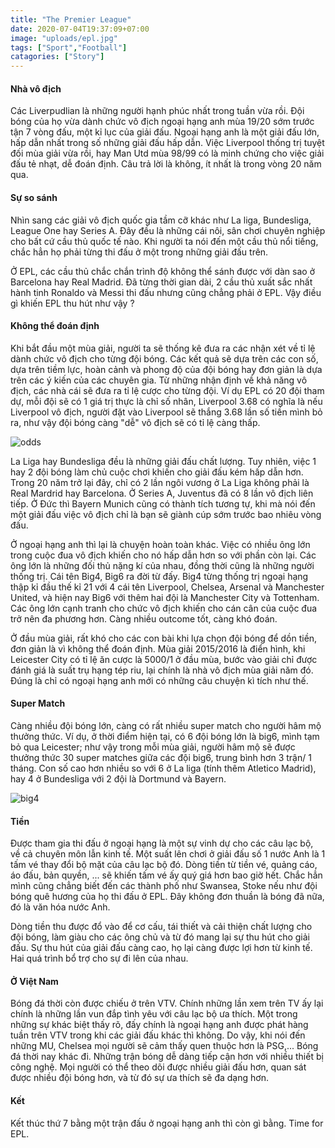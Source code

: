 ```yaml
---
title: "The Premier League"
date: 2020-07-04T19:37:09+07:00
image: "uploads/epl.jpg"
tags: ["Sport","Football"]
catagories: ["Story"]
---
```

#### Nhà vô địch
Các Liverpudlian là những người hạnh phúc nhất trong tuần vừa rồi. Đội bóng của họ vừa dành chức vô địch ngoại hạng anh mùa 19/20 sớm trước tận 7 vòng đấu, một kỉ lục của giải đấu. Ngoại hạng anh là một giải đấu lớn, hấp dẫn nhất trong số những giải đấu hấp dẫn. Việc Liverpool thống trị tuyệt đối mùa giải vừa rồi, hay Man Utd mùa 98/99 có là minh chứng cho việc giải đấu tẻ nhạt, dễ đoán định. Câu trả lời là không, ít nhất là trong vòng 20 năm qua. 


#### Sự so sánh

Nhìn sang các giải vô địch quốc gia tầm cỡ khác như La liga, Bundesliga, League One hay Series A. Đây đều là những cái nôi, sân chơi chuyên nghiệp cho bất cứ cầu thủ quốc tế nào. Khi người ta nói đến một cầu thủ nổi tiếng, chắc hẳn họ phải từng thi đấu ở một trong những giải đấu trên.

Ở EPL, các cầu thủ chắc chắn trình độ không thể sánh được với dàn sao ở Barcelona hay Real Madrid. Đã từng thời gian dài, 2 cầu thủ xuất sắc nhất hành tinh Ronaldo và Messi thi đấu nhưng cũng chẳng phải ở EPL. Vậy điều gì khiến EPL thu hút như vậy ?

#### Không thể đoán định

Khi bắt đầu một mùa giải, người ta sẽ thống kê đưa ra các nhận xét về tỉ lệ dành chức vô địch cho từng đội bóng. Các kết quả sẽ dựa trên các con số, dựa trên tiềm lực, hoàn cảnh và phong độ của đội bóng hay đơn giản là dựa trên các ý kiến của các chuyên gia. Từ những nhận định về khả năng vô địch, các nhà cái sẽ đưa ra tỉ lệ cược cho từng đội. Ví dụ EPL có 20 đội tham dự, mỗi đội sẽ có 1 giá trị thực là chỉ số nhân, Liverpool 3.68 có nghĩa là nếu Liverpool vô địch, người đặt vào Liverpool sẽ thắng 3.68 lần số tiền mình bỏ ra, như vậy đội bóng càng "dễ" vô địch sẽ có tỉ lệ càng thấp.  

![odds](https://cdn.statcdn.com/Infographic/images/normal/15025.jpeg "EPL oods winner 2019")


La Liga hay Bundesliga đều là những giải đấu chất lượng. Tuy nhiên, việc 1 hay 2 đội bóng làm chủ cuộc chơi khiến cho giải đấu kém hấp dẫn hơn.
Trong 20 năm trở lại đây, chỉ có 2 lần ngôi vương ở La Liga không phải là Real Mardrid hay Barcelona. Ở Series A, Juventus đã có 8 lần vô địch liên tiếp. Ở Đức thì Bayern Munich cũng có thành tích tương tự, khi mà nói đến một giải đấu việc vô địch chỉ là bạn sẽ giành cúp sớm trước bao nhiêu vòng đấu. 


Ở ngoại hạng anh thì lại là chuyện hoàn toàn khác. Việc có nhiều ông lớn trong cuộc đua vô địch khiến cho nó hấp dẫn hơn so với phần còn lại. Các ông lớn là những đối thủ nặng kí của nhau, đồng thời cũng là những người thống trị. Cái tên Big4, Big6 ra đời từ đấy. Big4 từng thống trị ngoại hạng thập kỉ đầu thế kỉ 21 với 4 cái tên Liverpool, Chelsea, Arsenal và Manchester United, và hiện nay Big6 với thêm hai đội là Manchester City và Tottenham. Các ông lớn cạnh tranh cho chức vô địch khiến cho cán cân của cuộc đua trở nên đa phương hơn. Càng nhiều outcome tốt, càng khó đoán. 



Ở đầu mùa giải, rất khó cho các con bài khi lựa chọn đội bóng để dồn tiền, đơn giản là vì không thể đoán định. Mùa giải 2015/2016 là điển hình, khi Leicester City có tỉ lệ ăn cược là 5000/1 ở đầu mùa, bước vào giải chỉ được đánh giá là suất trụ hạng tép riu, lại chính là nhà vô địch mùa giải năm đó. Đúng là chỉ có ngoại hạng anh mới có những câu chuyện kì tích như thế. 

#### Super Match

Càng nhiều đội bóng lớn, càng có rất nhiều super match cho người hâm mộ thưởng thức. Ví dụ, ở thời điểm hiện tại, có 6 đội bóng lớn là big6, mình tạm bỏ qua Leicester; như vậy trong mỗi mùa giải, người hâm mộ sẽ được thưởng thức 30 super matches giữa các đội big6, trung bình hơn 3 trận/ 1 tháng. Con số cao hơn nhiều so với 6 ở La liga (tính thêm Atletico Madrid),  hay 4 ở Bundesliga với 2 đội là Dortmund và Bayern.

![big4](https://news.bbcimg.co.uk/media/images/48617000/jpg/_48617840_top2_466.jpg "EPL Big4")

#### Tiền

Được tham gia thi đấu ở ngoại hạng là một sự vinh dự cho các câu lạc bộ, về cả chuyên môn lẫn kinh tế. Một suất lên chơi ở giải đấu số 1 nước Anh là 1 tấm vé thay đổi bộ mặt của câu lạc bộ đó. Dòng tiền từ tiền vé, quảng cáo, áo đấu, bản quyền, ... sẽ khiến tấm vé ấy quý giá hơn bao giờ hết. Chắc hẳn mình cũng chẳng biết đến các thành phố như Swansea, Stoke nếu như đội bóng quê hương của họ thi đấu ở EPL. Đây không đơn thuần là bóng đã nữa, đó là văn hóa nước Anh. 

Dòng tiền thu được đổ vào để cơ cấu, tái thiết và cải thiện chất lượng cho đội bóng, làm giàu cho các ông chủ và từ đó mang lại sự thu hút cho giải đấu. Sự thu hút của giải đấu càng cao, họ lại càng được lợi hơn từ kinh tế. Hai quá trình bổ trợ cho sự đi lên của nhau. 

#### Ở Việt Nam

Bóng đá thời còn được chiếu ở trên VTV. Chính những lần xem trên TV ấy lại chính là những lần vun đắp tình yêu với câu lạc bộ ưa thích. Một trong những sự khác biệt thấy rõ, đấy chính là ngoại hạng anh được phát hàng tuần trên VTV trong khi các giải đấu khác thì không. Do vậy, khi nói đến những MU, Chelsea mọi người sẽ cảm thấy quen thuộc hơn là PSG,... Bóng đá thời nay khác đi. Những trận bóng dễ dàng tiếp cận hơn với nhiều thiết bị công nghệ. Mọi người có thể theo dõi được nhiều giải đấu hơn, quan sát được nhiều đội bóng hơn, và từ đó sự ưa thích sẽ đa dạng hơn. 

#### Kết
Kết thúc thứ 7 bằng một trận đấu ở ngoại hạng anh thì còn gì bằng. Time for EPL.
















